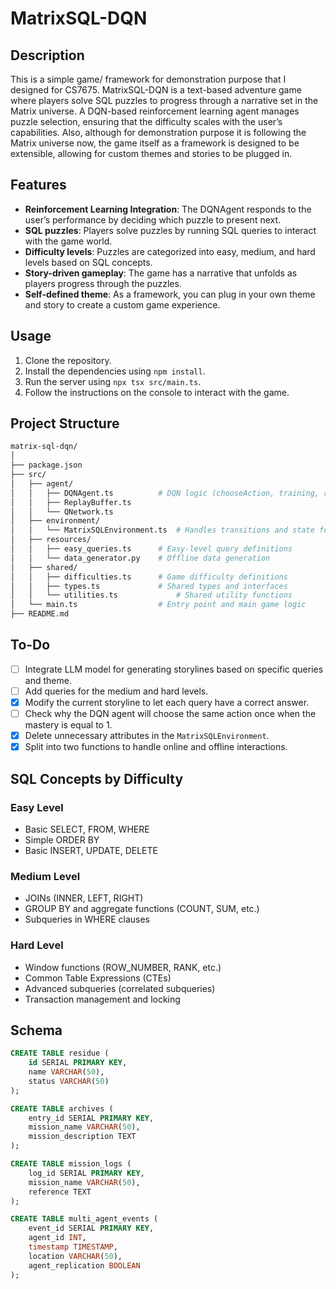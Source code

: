 # MatrixSQL-DQN

## Description
This is a simple game/ framework for demonstration purpose that I designed for CS7675. MatrixSQL-DQN is a text-based adventure game where players solve SQL puzzles to progress through a narrative set in the Matrix universe. A DQN-based reinforcement learning agent manages puzzle selection, ensuring that the difficulty scales with the user’s capabilities. Also, although for demonstration purpose it is following the Matrix universe now, the game itself as a framework is designed to be extensible, allowing for custom themes and stories to be plugged in.

## Features
- **Reinforcement Learning Integration**: The DQNAgent responds to the user’s performance by deciding which puzzle to present next.
- **SQL puzzles**: Players solve puzzles by running SQL queries to interact with the game world.
- **Difficulty levels**: Puzzles are categorized into easy, medium, and hard levels based on SQL concepts.
- **Story-driven gameplay**: The game has a narrative that unfolds as players progress through the puzzles.
- **Self-defined theme**: As a framework, you can plug in your own theme and story to create a custom game experience.

## Usage
1. Clone the repository.
2. Install the dependencies using `npm install`.
3. Run the server using `npx tsx src/main.ts`.
4. Follow the instructions on the console to interact with the game.

## Project Structure
```bash
matrix-sql-dqn/
│
├── package.json
├── src/
│   ├── agent/
│   │   ├── DQNAgent.ts          # DQN logic (chooseAction, training, replay buffer)
│   │   ├── ReplayBuffer.ts
│   │   └── QNetwork.ts
│   ├── environment/
│   │   └── MatrixSQLEnvironment.ts  # Handles transitions and state for the puzzles
│   ├── resources/
│   │   ├── easy_queries.ts      # Easy-level query definitions
│   │   └── data_generator.py    # Offline data generation
│   ├── shared/
│   │   ├── difficulties.ts      # Game difficulty definitions
│   │   ├── types.ts             # Shared types and interfaces
│   │   └── utilities.ts             # Shared utility functions
│   └── main.ts                  # Entry point and main game logic
├── README.md
```

## To-Do
- [ ] Integrate LLM model for generating storylines based on specific queries and theme.
- [ ] Add queries for the medium and hard levels.
- [x] Modify the current storyline to let each query have a correct answer.
- [ ] Check why the DQN agent will choose the same action once when the mastery is equal to 1.
- [x] Delete unnecessary attributes in the `MatrixSQLEnvironment`.
- [x] Split into two functions to handle online and offline interactions.

## SQL Concepts by Difficulty

### Easy Level
- Basic SELECT, FROM, WHERE
- Simple ORDER BY
- Basic INSERT, UPDATE, DELETE

### Medium Level
- JOINs (INNER, LEFT, RIGHT)
- GROUP BY and aggregate functions (COUNT, SUM, etc.)
- Subqueries in WHERE clauses

### Hard Level
- Window functions (ROW_NUMBER, RANK, etc.)
- Common Table Expressions (CTEs)
- Advanced subqueries (correlated subqueries)
- Transaction management and locking

## Schema
```SQL
CREATE TABLE residue (
    id SERIAL PRIMARY KEY,
    name VARCHAR(50),
    status VARCHAR(50)
);
```

```SQL
CREATE TABLE archives (
    entry_id SERIAL PRIMARY KEY,
    mission_name VARCHAR(50),
    mission_description TEXT
);
```

```SQL
CREATE TABLE mission_logs (
    log_id SERIAL PRIMARY KEY,
    mission_name VARCHAR(50),
    reference TEXT
);
```

```SQL
CREATE TABLE multi_agent_events (
    event_id SERIAL PRIMARY KEY,
    agent_id INT,
    timestamp TIMESTAMP,
    location VARCHAR(50),
    agent_replication BOOLEAN
);
```